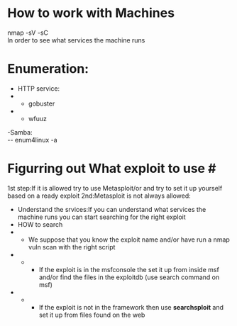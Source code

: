 # How to work with Machines #

nmap -sV -sC <machine ip><br>
In order to see what services the machine runs<br>

# Enumeration: # 


- HTTP service:<br>
- - gobuster<br>
- - wfuuz<br>

-Samba:<br>
-- enum4linux -a <machine ip>

# Figurring out What exploit to use #<br>

1st step:If it is allowed try to use Metasploit/or and try to set it  up yourself based on a ready exploit
2nd:Metasploit is not always allowed:<br>
  - Understand the srvices:If you can understand what services the machine runs you can start searching for the right exploit
  - HOW to search 
  - - We suppose that you know the exploit name and/or have run a nmap vuln scan with the right script
  - - - If the exploit is in the msfconsole the set it up from inside msf and/or find the files in the exploitdb (use search command on msf)
  - - - If the exploit is not in the framework then use <b>searchsploit</b> and set it up from files found on the web
